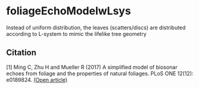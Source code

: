 # foliageEchoModelwLsys
Instead of uniform distribution, the leaves (scatters/discs) are distributed according to L-system to mimic the lifelike tree geometry

## Citation
[1] Ming C, Zhu H and Mueller R (2017) A simplified model of biosonar echoes from foliage and the
properties of natural foliages. PLoS ONE 12(12): e0189824. [(Open article)](https://journals.plos.org/plosone/article/file?type=printable&id=10.1371/journal.pone.0189824)
